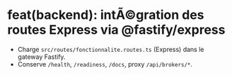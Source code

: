 ﻿# feat(backend): intÃ©gration des routes Express via @fastify/express
- Charge `src/routes/fonctionnalite.routes.ts` (Express) dans le gateway Fastify.
- Conserve `/health`, `/readiness`, `/docs`, proxy `/api/brokers/*`.
